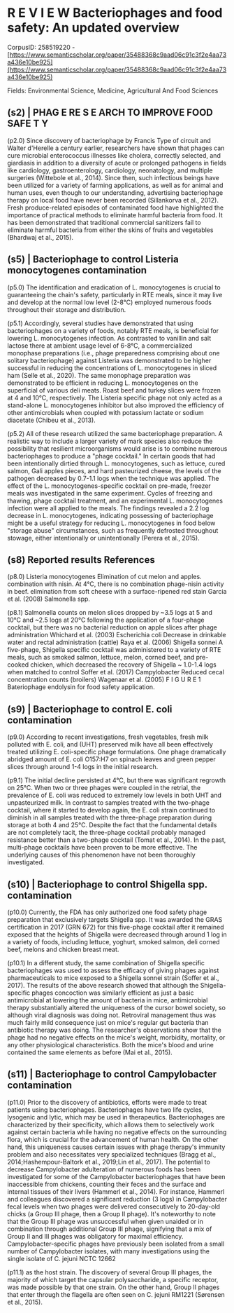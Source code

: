 # R E V I E W Bacteriophages and food safety: An updated overview

CorpusID: 258519220 - [https://www.semanticscholar.org/paper/35488368c9aad06c91c3f2e4aa73a436e10be925](https://www.semanticscholar.org/paper/35488368c9aad06c91c3f2e4aa73a436e10be925)

Fields: Environmental Science, Medicine, Agricultural And Food Sciences

## (s2) | PHAG E RE S E ARCH TO IMPROVE FOOD SAFE T Y
(p2.0) Since discovery of bacteriophage by Francis Type of circuit and Walter d'Herelle a century earlier, researchers have shown that phages can cure microbial enterococcus illnesses like cholera, correctly selected, and giardiasis in addition to a diversity of acute or prolonged pathogens in fields like cardiology, gastroenterology, cardiology, neonatology, and multiple surgeries (Wittebole et al., 2014). Since then, such infectious beings have been utilized for a variety of farming applications, as well as for animal and human uses, even though to our understanding, advertising bacteriophage therapy on local food have never been recorded (Sillankorva et al., 2012). Fresh produce-related episodes of contaminated food have highlighted the importance of practical methods to eliminate harmful bacteria from food. It has been demonstrated that traditional commercial sanitizers fail to eliminate harmful bacteria from either the skins of fruits and vegetables (Bhardwaj et al., 2015).
## (s5) | Bacteriophage to control Listeria monocytogenes contamination
(p5.0) The identification and eradication of L. monocytogenes is crucial to guaranteeing the chain's safety, particularly in RTE meals, since it may live and develop at the normal low level (2-8°C) employed numerous foods throughout their storage and distribution.

(p5.1) Accordingly, several studies have demonstrated that using bacteriophages on a variety of foods, notably RTE meals, is beneficial for lowering L. monocytogenes infection. As contrasted to vanillin and salt lactose there at ambient usage level of 6-8°C, a commercialized monophase preparations (i.e., phage preparedness comprising about one solitary bacteriophage) against Listeria was demonstrated to be higher successful in reducing the concentrations of L. monocytogenes in sliced ham (Selle et al., 2020). The same monophage preparation was demonstrated to be efficient in reducing L. monocytogenes on the superficial of various deli meats. Roast beef and turkey slices were frozen at 4 and 10°C, respectively. The Listeria specific phage not only acted as a stand-alone L. monocytogenes inhibitor but also improved the efficiency of other antimicrobials when coupled with potassium lactate or sodium diacetate (Chibeu et al., 2013).

(p5.2) All of these research utilized the same bacteriophage preparation. A realistic way to include a larger variety of mark species also reduce the possibility that resilient microorganisms would arise is to combine numerous bacteriophages to produce a "phage cocktail." In certain goods that had been intentionally dirtied through L. monocytogenes, such as lettuce, cured salmon, Gali apples pieces, and hard pasteurized cheese, the levels of the pathogen decreased by 0.7-1.1 logs when the technique was applied. The effect of the L. monocytogenes-specific cocktail on pre-made, freezer meals was investigated in the same experiment. Cycles of freezing and thawing, phage cocktail treatment, and an experimental L. monocytogenes infection were all applied to the meals. The findings revealed a 2.2 log decrease in L. monocytogenes, indicating possessing of bacteriophage might be a useful strategy for reducing L. monocytogenes in food below "storage abuse" circumstances, such as frequently defrosted throughout stowage, either intentionally or unintentionally (Perera et al., 2015).
## (s8) Reported results References
(p8.0) Listeria monocytogenes Elimination of cut melon and apples. combination with nisin. At 4°C, there is no combination phage-nisin activity in beef. elimination from soft cheese with a surface-ripened red stain Garcia et al. (2008) Salmonella spp.

(p8.1) Salmonella counts on melon slices dropped by ~3.5 logs at 5 and 10°C and ~2.5 logs at 20°C following the application of a four-phage cocktail, but there was no bacterial reduction on apple slices after phage administration Whichard et al. (2003) Escherichia coli Decrease in drinkable water and rectal administration (cattle) Raya et al. (2006) Shigella sonnei A five-phage, Shigella specific cocktail was administered to a variety of RTE meals, such as smoked salmon, lettuce, melon, corned beef, and pre-cooked chicken, which decreased the recovery of Shigella ~ 1.0-1.4 logs when matched to control Soffer et al. (2017) Campylobacter Reduced cecal concentration counts (broilers) Wagenaar et al. (2005) F I G U R E 1 Bateriophage endolysin for food safety application.  
## (s9) | Bacteriophage to control E. coli contamination
(p9.0) According to recent investigations, fresh vegetables, fresh milk polluted with E. coli, and (UHT) preserved milk have all been effectively treated utilizing E. coli-specific phage formulations. One phage dramatically abridged amount of E. coli O157:H7 on spinach leaves and green pepper slices through around 1-4 logs in the initial research.

(p9.1) The initial decline persisted at 4°C, but there was significant regrowth on 25°C. When two or three phages were coupled in the retrial, the prevalence of E. coli was reduced to extremely low levels in both UHT and unpasteurized milk. In contrast to samples treated with the two-phage cocktail, where it started to develop again, the E. coli strain continued to diminish in all samples treated with the three-phage preparation during storage at both 4 and 25°C. Despite the fact that the fundamental details are not completely tacit, the three-phage cocktail probably managed resistance better than a two-phage cocktail (Tomat et al., 2014). In the past, multi-phage cocktails have been proven to be more effective. The underlying causes of this phenomenon have not been thoroughly investigated.
## (s10) | Bacteriophage to control Shigella spp. contamination
(p10.0) Currently, the FDA has only authorized one food safety phage preparation that exclusively targets Shigella spp. It was awarded the GRAS certification in 2017 (GRN 672) for this five-phage cocktail after it remained exposed that the heights of Shigella were decreased through around 1 log in a variety of foods, including lettuce, yoghurt, smoked salmon, deli corned beef, melons and chicken breast meat.

(p10.1) In a different study, the same combination of Shigella specific bacteriophages was used to assess the efficacy of giving phages against pharmaceuticals to mice exposed to a Shigella sonnei strain (Soffer et al., 2017). The results of the above research showed that although the Shigella-specific phages concoction was similarly efficient as just a basic antimicrobial at lowering the amount of bacteria in mice, antimicrobial therapy substantially altered the uniqueness of the cursor bowel society, so although viral diagnosis was doing not. Retroviral management thus was much fairly mild consequence just on mice's regular gut bacteria than antibiotic therapy was doing. The researcher's observations show that the phage had no negative effects on the mice's weight, morbidity, mortality, or any other physiological characteristics. Both the mice's blood and urine contained the same elements as before (Mai et al., 2015).
## (s11) | Bacteriophage to control Campylobacter contamination
(p11.0) Prior to the discovery of antibiotics, efforts were made to treat patients using bacteriophages. Bacteriophages have two life cycles, lysogenic and lytic, which may be used in therapeutics. Bacteriophages are characterized by their specificity, which allows them to selectively work against certain bacteria while having no negative effects on the surrounding flora, which is crucial for the advancement of human health. On the other hand, this uniqueness causes certain issues with phage therapy's immunity problem and also necessitates very specialized techniques (Bragg et al., 2014;Hashempour-Baltork et al., 2019;Lin et al., 2017). The potential to decrease Campylobacter adulteration of numerous foods has been investigated for some of the Campylobacter bacteriophages that have been inaccessible from chickens, counting their feces and the surface and internal tissues of their livers (Hammerl et al., 2014). For instance, Hammerl and colleagues discovered a significant reduction (3 logs) in Campylobacter fecal levels when two phages were delivered consecutively to 20-day-old chicks (a Group III phage, then a Group II phage). It's noteworthy to note that the Group III phage was unsuccessful when given unaided or in combination through additional Group III phage, signifying that a mix of Group II and III phages was obligatory for maximal efficiency. Campylobacter-specific phages have previously been isolated from a small number of Campylobacter isolates, with many investigations using the single isolate of C. jejuni NCTC 12662

(p11.1) as the host strain. The discovery of several Group III phages, the majority of which target the capsular polysaccharide, a specific receptor, was made possible by that one strain. On the other hand, Group II phages that enter through the flagella are often seen on C. jejuni RM1221 (Sørensen et al., 2015).
